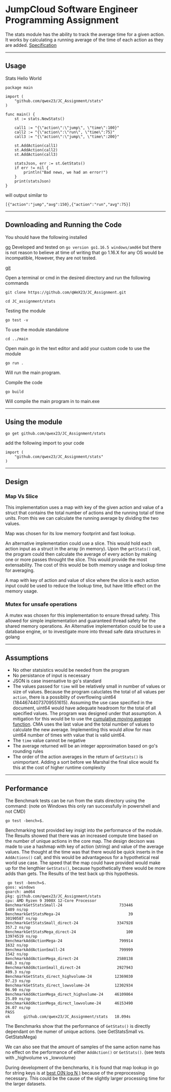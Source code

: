 # JumpCloud Software Engineer Programming Assignment

The stats module has the ability to track the average  time for a given action. It works by calculating a running average of the time of each action as they are added. [Specification](https://github.com/qWeX23/JC_Assignment/blob/main/Software%20Engineer%20-%20Backend%20Assignment.pdf)

---
## Usage

Stats Hello World 
```
package main

import (
	"github.com/qwex23/JC_Assignment/stats"
)

func main() {
    st := stats.NewStats()

	call1 := "{\"action\":\"jump\", \"time\":100}"
	call2 := "{\"action\":\"run\", \"time\":75}"
	call3 := "{\"action\":\"jump\", \"time\":200}"

	st.AddAction(call1)
	st.AddAction(call2)
	st.AddAction(call3)

	statsJson, err := st.GetStats()
	if err != nil {
		println("Bad news, we had an error!")
	}
	print(statsJson)
}
```
will output similar to 

`[{"action":"jump","avg":150},{"action":"run","avg":75}]`


---
## Downloading and Running the Code

You should have the following installed 

[go](https://golang.org/dl/) Developed and tested on `go version go1.16.5 windows/amd64` but there is not reason to believe at time of writing that go 1.16.X for any OS would be incompatible, However, they are not tested. 

[git](https://git-scm.com/downloads) 

Open a terminal or cmd in the desired directory and run the following commands

`git clone https://github.com/qWeX23/JC_Assignment.git`

`cd JC_assignment/stats`

Testing the module

`go test -v`

To use the module standalone

`cd ../main`

Open main.go in the text editor and add your custom code to use the module

`go run .`

Will run the main program.

Compile the code 

`go build`

Will compile the main program in to main.exe

---
## Using the module

`go get github.com/qwex23/JC_Assignment/stats`

add the following import to your code 
```
import (
	"github.com/qwex23/JC_Assignment/stats"
)
```
---

## Design

### Map Vs Slice 

This implementation uses a map with key of the given action and value of a struct that contains the total number of actions and the running total of time units. From this we can calculate the running average by dividing the two values. 

Map was chosen for its low memory footprint and fast lookup.

An alternative implementation could use a slice. This would hold each action input as a struct in the array (in memory). Upon the `getStats()` call, the program could then calculate the average of every action by making one or more passes throught the slice. This would provide the most extensability. The cost of this would be both memory usage and lookup time for averaging. 

 A map with key of action and value of slice where the slice is each action input could be used to reduce the lookup time, but have little effect on the memory usage. 

### Mutex for unsafe operations

A mutex was chosen for this implementation to ensure thread safety. This allowed for simple implementation and guaranteed thread safety for the shared memory operations. An Alternative implementation could be to use a database engine, or to investigate more into thread safe data structures in golang

---

## Assumptions

- No other statsistics would be needed from the program
- No persistance of input is necessary
- JSON is case insensative to go's standard
- The values passed for `time` will be relatively small in number of values or size of values. Because the program caluclates the total of all values per `action`, there is a possiblity of overflowing uint64 (18446744073709551615). Assuming the use case specified in the document, uint64 would have adequate headroom for the total of all specified values. The program was designed under that assumption. A mitigation for this would be to use the [cumulative moving average function](https://en.wikipedia.org/wiki/Moving_average). CMA uses the last value and the total number of values to calculate the new average. Implementing this would allow for max uint64 number of times with value that is valid uint64.
- The `time` value cannot be negative
- The average returned will be an integer approximation based on go's rounding rules
- The order of the action averages in the return of `GetStats()` is unimportant. Adding a sort before we Marshal the final slice would fix this at the cost of higher runtime complexity 


---
## Performance

The Benchmark tests can be run from the stats directory using the command: (note on Windows this only ran successfully in powershell and not CMD)

`go test -bench=$.`

Benchmarking test provided key insigt into the performance of the module. The Results showed that there was an increased compute time based on the number of unique actions in the core map. The design decison was made to use a hashmap with key of action (string) and value of the average values. The thought at the time was that there would be quick inserts in the `AddActions()` call, and this would be advantageous for a hypothetical real world use case. The speed that the map could have provided would make up for the lengthier `GetStats()`, because hypothetically there would be more adds than gets. The Results of the test back up this hypothesis. 

```
 go test -bench=$. 
goos: windows
goarch: amd64
pkg: github.com/qwex23/JC_Assignment/stats
cpu: AMD Ryzen 9 3900X 12-Core Processor
BenchmarkGetStatsSmall-24                         733446              1489 ns/op
BenchmarkGetStatsMega-24                              39          30190587 ns/op
BenchmarkGetStatsSmall_direct-24                 3347928               357.2 ns/op
BenchmarkGetStatsMega_direct-24                      100          13974519 ns/op
BenchmarkAddActionMega-24                         799914              1632 ns/op
BenchmarkAddActionSmall-24                        799999              1542 ns/op
BenchmarkAddActionMega_direct-24                 2580138               448.3 ns/op
BenchmarkAddActionSmall_direct-24                2927943               409.3 ns/op
BenchmarkGetStats_direct_highvolume-24          12369030                97.23 ns/op
BenchmarkGetStats_direct_lowvolume-24           12302934                96.90 ns/op
BenchmarkAddActionMega_direct_highvolume-24     46109864                25.89 ns/op
BenchmarkAddActionMega_direct_lowvolume-24      46153490                26.07 ns/op
PASS
ok      github.com/qwex23/JC_Assignment/stats   18.094s
```

The Benchmarks show that the performance of `GetStats()` is directly dependant on the numer of unique actions. (see GetStatsSmall vs. GetStatsMega)

We can also see that the amount of samples of the same action name has no effect on the performance of either `AddAction()` or `GetStats()`. (see tests with _highvolume vs _lowvolume) 

During development of the benchmarks, it is found that map lookup in go for string keys is at [best O(N log N )](https://stackoverflow.com/questions/29677670/what-is-the-big-o-performance-of-maps-in-golang) because of the preprocessing necessary. This could be the cause of the slightly larger processing time for the larger datasets. 